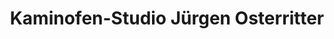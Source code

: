 ---
title: "Kaminofen-Studio Jürgen Osterritter"
url: /euskirchen/kaminofen-studio-juergen-osterritter/
shop: Kamine & Öfen
---